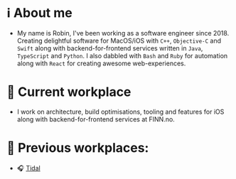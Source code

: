 # ℹ️ About me
- My name is Robin, I've been working as a software engineer since 2018. Creating delightful software for MacOS/iOS with `C++`, `Objective-C` and `Swift` along with backend-for-frontend services written in `Java`, `TypeScript` and `Python`. I also dabbled with `Bash` and `Ruby` for automation along with `React` for creating awesome web-experiences.

# 💼 Current workplace
 - I work on architecture, build optimisations, tooling and features for iOS along with backend-for-frontend services at FINN.no.

# 📁 Previous workplaces: 
- 🎧 [Tidal](https://tidal.com)
